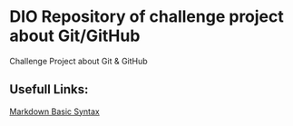 # DIO Repository of challenge project about Git/GitHub

 Challenge Project about Git &amp; GitHub

## Usefull Links:
[Markdown Basic Syntax](https://www.markdownguide.org/basic-syntax/)

